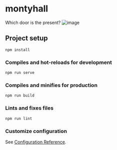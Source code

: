 # montyhall
Which door is the present?
![image](https://user-images.githubusercontent.com/68739172/155843106-ccac8844-a930-4ea2-b21e-9bb30948a7dd.png)


## Project setup
```
npm install
```

### Compiles and hot-reloads for development
```
npm run serve
```

### Compiles and minifies for production
```
npm run build
```

### Lints and fixes files
```
npm run lint
```

### Customize configuration
See [Configuration Reference](https://cli.vuejs.org/config/).
